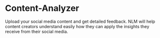 # Content-Analyzer
Upload your social media content and get detailed feedback. NLM will help content creators understand easily how they can apply the insights they receive from their social media.
